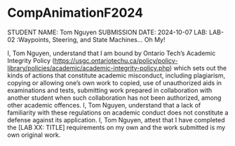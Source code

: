 # CompAnimationF2024
 
STUDENT NAME: Tom Nguyen
SUBMISSION DATE: 2024-10-07
LAB: LAB-02 :Waypoints, Steering, and State Machines… Oh My!

I, Tom Nguyen, understand that I am bound by Ontario Tech’s Academic Integrity Policy (https://usgc.ontariotechu.ca/policy/policy-library/policies/academic/academic-integrity-policy.php) which sets out the kinds of actions that constitute academic misconduct, including plagiarism, copying or allowing one’s own work to copied, use of unauthorized aids in examinations and tests, submitting work prepared in collaboration with another student when such collaboration has not been authorized, among other academic offences.
I, Tom Nguyen, understand that a lack of familiarity with these regulations on academic conduct does not constitute a defense against its application.
I, Tom Nguyen, attest that I have completed the [LAB XX: TITLE] requirements on my own and the work submitted is my own original work.